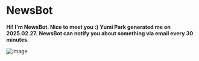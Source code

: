 # NewsBot

**Hi! I'm NewsBot. Nice to meet you :)**
**Yumi Park generated me on 2025.02.27.**
**NewsBot can notify you about something via email every 30 minutes.**

![image](https://github.com/user-attachments/assets/2faa441f-f4dc-4052-a59f-64b22a5626e3)
